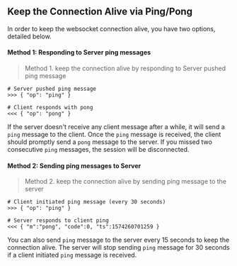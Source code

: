## Keep the Connection Alive via Ping/Pong

In order to keep the websocket connection alive, you have two options, detailed below.


#### Method 1: Responding to Server ping messages

> Method 1. keep the connection alive by responding to Server pushed ping message 

```
# Server pushed ping message
>>> { "op": "ping" }

# Client responds with pong
<<< { "op": "pong" }
```

If the server doesn't receive any client message after a while, it will send a `ping` message to the client. Once the `ping` message is received,
the client should promptly send a `pong` message to the server. If you missed two consecutive `ping` messages, the session will be disconnected. 


#### Method 2: Sending ping messages to Server 

> Method 2. keep the connection alive by sending ping message to the server

```
# Client initiated ping message (every 30 seconds)
>>> { "op": "ping" }

# Server responds to client ping 
<<< { "m":"pong", "code":0, "ts":1574260701259 }
``` 

You can also send `ping` message to the server every 15 seconds to keep the connection alive. The server will stop sending `ping` message 
for 30 seconds if a client initiated `ping` message is received. 

